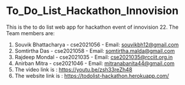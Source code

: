 # To_Do_List_Hackathon_Innovision
This is the to do list web app for hackathon event of innovision 22.
The Team members are:
1. Souvik Bhattacharya - cse2021056 - Email: souvikbh12@gmail.com
2. Somtirtha Das - cse2021058 - Email: somtirtha.malda@gmail.com
3. Rajdeep Mondal - cse2021035 - Email: cse2021035@rcciit.org.in
4. Anirban Mitra - cse2021046 - Email: mitranabanita44@gmail.com
5. The video link is : https://youtu.be/zsh33reZh48
6. The website link is : https://todolist-hackathon.herokuapp.com/
